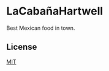 # LaCabañaHartwell
Best Mexican food in town.

## License
[MIT](https://choosealicense.com/licenses/mit/)